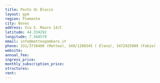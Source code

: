 ```yaml
---
title: Posto di Blocco
layout: gym
region: Piemonte
city: Boves
address: Via S. Mauro 14/C
latitude: 44.334292
longitude: 7.568579
email: info@matteogambaro.it
phone: 331/3738408 (Matteo), 349/1208345 ( Elena), 3472925009 (Fabio)
website: 
annual_fee: 
ingress_price: 
monthly_subscription_price: 
structures: 
rent: 
---
```


